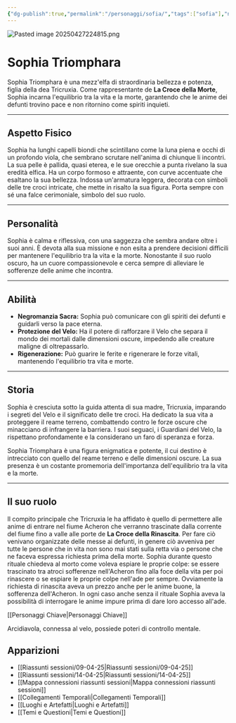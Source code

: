 ```yaml
---
{"dg-publish":true,"permalink":"/personaggi/sofia/","tags":["sofia"],"noteIcon":""}
---
```


![Pasted image 20250427224815.png](/img/user/_Files/Immagini/Pasted%20image%2020250427224815.png)
# Sophia Triomphara

Sophia Triomphara è una mezz'elfa di straordinaria bellezza e potenza, figlia della dea Tricruxia. Come rappresentante de **La Croce della Morte**, Sophia incarna l'equilibrio tra la vita e la morte, garantendo che le anime dei defunti trovino pace e non ritornino come spiriti inquieti.

---
## Aspetto Fisico
Sophia ha lunghi capelli biondi che scintillano come la luna piena e occhi di un profondo viola, che sembrano scrutare nell'anima di chiunque li incontri. La sua pelle è pallida, quasi eterea, e le sue orecchie a punta rivelano la sua eredità elfica. Ha un corpo formoso e attraente, con curve accentuate che esaltano la sua bellezza. Indossa un'armatura leggera, decorata con simboli delle tre croci intricate, che mette in risalto la sua figura. Porta sempre con sé una falce cerimoniale, simbolo del suo ruolo.

---
## Personalità
Sophia è calma e riflessiva, con una saggezza che sembra andare oltre i suoi anni. È devota alla sua missione e non esita a prendere decisioni difficili per mantenere l'equilibrio tra la vita e la morte. Nonostante il suo ruolo oscuro, ha un cuore compassionevole e cerca sempre di alleviare le sofferenze delle anime che incontra.

---
## Abilità
- **Negromanzia Sacra:** Sophia può comunicare con gli spiriti dei defunti e guidarli verso la pace eterna.
- **Protezione del Velo:** Ha il potere di rafforzare il Velo che separa il mondo dei mortali dalle dimensioni oscure, impedendo alle creature maligne di oltrepassarlo.
- **Rigenerazione:** Può guarire le ferite e rigenerare le forze vitali, mantenendo l'equilibrio tra vita e morte.

---
## Storia
Sophia è cresciuta sotto la guida attenta di sua madre, Tricruxia, imparando i segreti del Velo e il significato delle tre croci. Ha dedicato la sua vita a proteggere il reame terreno, combattendo contro le forze oscure che minacciano di infrangere la barriera. I suoi seguaci, i Guardiani del Velo, la rispettano profondamente e la considerano un faro di speranza e forza.

Sophia Triomphara è una figura enigmatica e potente, il cui destino è intrecciato con quello del reame terreno e delle dimensioni oscure. La sua presenza è un costante promemoria dell'importanza dell'equilibrio tra la vita e la morte.

---
## Il suo ruolo
Il compito principale che Tricruxia le ha affidato è quello di permettere alle anime di entrare nel fiume Acheron che verranno trascinate dalla corrente del fiume fino a valle alle porte de **La Croce della Rinascita**. Per fare ciò venivano organizzate delle messe ai defunti, in genere ciò avveniva per tutte le persone che in vita non sono mai stati sulla retta via o persone che ne faceva espressa richiesta prima della morte. Sophia durante questo rituale chiedeva al morto come voleva espiare le proprie colpe: se essere trascinato tra atroci sofferenze nell'Acheron fino alla foce della vita per poi rinascere o se espiare le proprie colpe nell'ade per sempre. Ovviamente la richiesta di rinascita aveva un prezzo anche per le anime buone, la sofferenza dell'Acheron. In ogni caso anche senza il rituale Sophia aveva la possibilità di interrogare le anime impure prima di dare loro accesso all'ade.

[[Personaggi Chiave\|Personaggi Chiave]]

Arcidiavola, connessa al velo, possiede poteri di controllo mentale.

## Apparizioni
- [[Riassunti sessioni/09-04-25\|Riassunti sessioni/09-04-25]]
- [[Riassunti sessioni/14-04-25\|Riassunti sessioni/14-04-25]]
- [[Mappa connessioni riassunti sessioni\|Mappa connessioni riassunti sessioni]]
- [[Collegamenti Temporali\|Collegamenti Temporali]]
- [[Luoghi e Artefatti\|Luoghi e Artefatti]]
- [[Temi e Questioni\|Temi e Questioni]]
